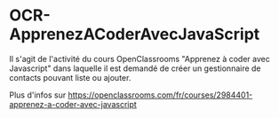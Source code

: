 # OCR-ApprenezACoderAvecJavaScript

Il s'agit de l'activité du cours OpenClassrooms "Apprenez à coder avec Javascript" dans laquelle il est demandé de créer un gestionnaire de contacts pouvant liste ou ajouter. 

Plus d'infos sur https://openclassrooms.com/fr/courses/2984401-apprenez-a-coder-avec-javascript
